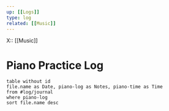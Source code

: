 ```yaml
---
up: [[Logs]]
type: log
related: [[Music]]
---
```

X:: [[Music]]

# Piano Practice Log

```dataview
table without id
file.name as Date, piano-log as Notes, piano-time as Time
from #log/journal 
where piano-log
sort file.name desc
```






